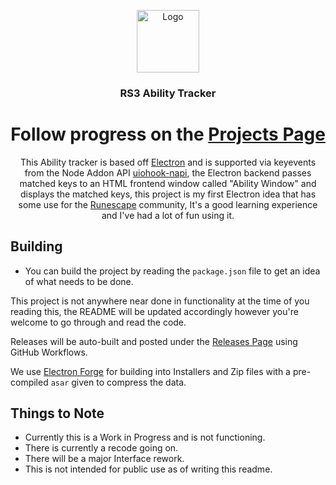 <p align="center">
  <a href="https://github.com/txj-xyz/rs3-ability-tracker">
    <img src="https://cdn.discordapp.com/attachments/706221433407275029/985653200331870228/image0.png" alt="Logo" width="100" height="100">
  </a>

  <h3 align="center">RS3 Ability Tracker</h3>

 <h1 align="center">Follow progress on the <a href="https://github.com/txj-xyz/rs3-ability-tracker/projects/1">Projects Page</a></h1>
 
  <p align="center">
  This Ability tracker is based off <a href="https://www.electronjs.org/">Electron</a> and is supported via keyevents from the Node Addon API <a href="https://github.com/SnosMe/uiohook-napi">uiohook-napi</a>, the Electron backend passes matched keys to an HTML frontend window called "Ability Window" and displays the matched keys, this project is my first Electron idea that has some use for the <a href="https://runescape.com/">Runescape</a> community, It's a good learning experience and I've had a lot of fun using it.
  </p>
</p>

## Building

- You can build the project by reading the `package.json` file to get an idea of what needs to be done.

This project is not anywhere near done in functionality at the time of you reading this, the README will be updated accordingly however you're welcome to go through and read the code.

Releases will be auto-built and posted under the [Releases Page](https://github.com/txj-xyz/rs3-ability-tracker/releases) using GitHub Workflows.

We use [Electron Forge](https://www.electronforge.io/) for building into Installers and Zip files with a pre-compiled `asar` given to compress the data.

    
## Things to Note
 - Currently this is a Work in Progress and is not functioning.
 - There is currently a recode going on.
 - There will be a major Interface rework.
 - This is not intended for public use as of writing this readme.

